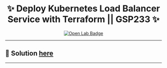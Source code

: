 <h1 align="center">
✨  Deploy Kubernetes Load Balancer Service with Terraform || GSP233 ✨
</h1>

<div align="center">
  <a href="https://www.cloudskillsboost.google/games/5407/labs/35068"_blank" rel="noopener noreferrer">
    <img src="https://img.shields.io/badge/Open_Lab-Cloud_Skills_Boost-4285F4?style=for-the-badge&logo=google&logoColor=white&labelColor=34A853" alt="Open Lab Badge">
  </a>
</div>

---

## 🔑 Solution [here]()

---
